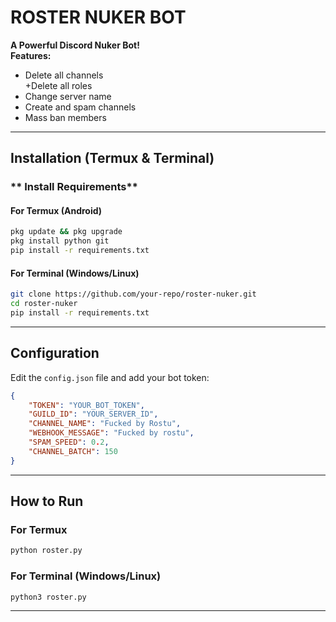 # ROSTER NUKER BOT

**A Powerful Discord Nuker Bot!**  
**Features:**  
+ Delete all channels  
+Delete all roles  
+ Change server name  
+ Create and spam channels  
+ Mass ban members  

---

## Installation (Termux & Terminal)

### ** Install Requirements**
#### **For Termux (Android)**
```bash
pkg update && pkg upgrade
pkg install python git
pip install -r requirements.txt
```

#### **For Terminal (Windows/Linux)**
```bash
git clone https://github.com/your-repo/roster-nuker.git
cd roster-nuker
pip install -r requirements.txt
```

---

## **Configuration**
Edit the `config.json` file and add your bot token:

```json
{
    "TOKEN": "YOUR_BOT_TOKEN",
    "GUILD_ID": "YOUR_SERVER_ID",
    "CHANNEL_NAME": "Fucked by Rostu",
    "WEBHOOK_MESSAGE": "Fucked by rostu",
    "SPAM_SPEED": 0.2,
    "CHANNEL_BATCH": 150
}
```

---

##  **How to Run**
### **For Termux**
```bash
python roster.py
```
### **For Terminal (Windows/Linux)**
```bash
python3 roster.py
```

---